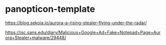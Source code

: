 # panopticon-template

https://blog.sekoia.io/aurora-a-rising-stealer-flying-under-the-radar/

https://isc.sans.edu/diary/Malicious+Google+Ad+Fake+Notepad+Page+Aurora+Stealer+malware/29448/

